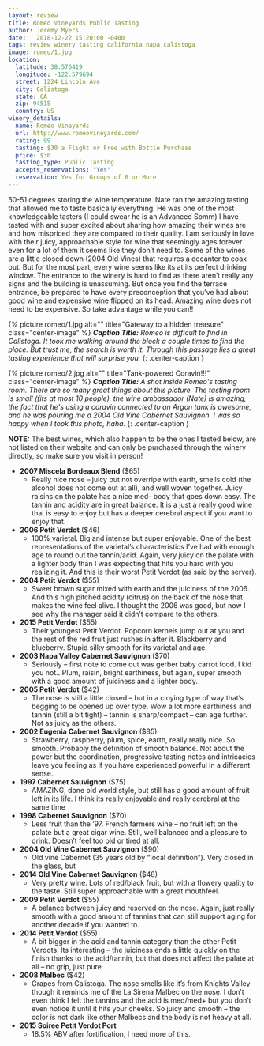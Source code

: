 ```yaml
---
layout: review
title: Romeo Vineyards Public Tasting
author: Jeremy Myers
date:   2018-12-22 15:20:00 -0400
tags: review winery tasting california napa calistoga
image: romeo/1.jpg
location:
  latitude: 38.576419
  longitude: -122.579694
  street: 1224 Lincoln Ave
  city: Calistoga
  state: CA
  zip: 94515
  country: US
winery_details:
  name: Romeo Vineyards 
  url: http://www.romeovineyards.com/
  rating: 99
  tasting: $30 a Flight or Free with Bottle Purchase
  price: $30
  tasting_type: Public Tasting
  accepts_reservations: "Yes"
  reservation: Yes for Groups of 6 or More
---
```

50-51 degrees storing the wine temperature.  Nate ran the amazing tasting that allowed me to taste basically everything.  He was one of the most knowledgeable tasters (I could swear he is an Advanced Somm) I have tasted with and super excited about sharing how amazing their wines are and how mispriced they are compared to their quality.  I am seriously in love with their juicy, approachable style for wine that seemingly ages forever even for a lot of them it seems like they don’t need to.  Some of the wines are a little closed down (2004 Old Vines) that requires a decanter to coax out.  But for the most part, every wine seems like its at its perfect drinking window.  The entrance to the winery is hard to find as there aren’t really any signs and the building is unassuming.  But once you find the terrace entrance, be prepared to have every preconception that you’ve had about good wine and expensive wine flipped on its head.  Amazing wine does not need to be expensive.  So take advantage while you can!!

{% picture romeo/1.jpg alt="" title="Gateway to a hidden treasure" class="center-image" %}
***Caption Title:*** *Romeo is difficult to find in Calistoga.  It took me walking around the block a couple times to find the place.  But trust me, the search is worth it.  Through this passage lies a great tasting experience that will surprise you.*
{: .center-caption }

{% picture romeo/2.jpg alt="" title="Tank-powered Coravin!!!" class="center-image" %}
***Caption Title:*** *A shot inside Romeo's tasting room.  There are so many great things about this picture.  The tasting room is small (fits at most 10 people), the wine ambassador (Nate) is amazing, the fact that he's using a coravin connected to an Argon tank is awesome, and he was pouring me a 2004 Old Vine Cabernet Sauvignon.  I was so happy when I took this photo, haha.*
{: .center-caption }


**NOTE:** The best wines, which also happen to be the ones I tasted below, are not listed on their website and can only be purchased through the winery directly, so make sure you visit in person!
* **2007 Miscela Bordeaux Blend** ($65)
  * Really nice nose – juicy but not overripe with earth, smells cold (the alcohol does not come out at all), and well woven together.  Juicy raisins on the palate has a nice med- body that goes down easy.  The tannin and acidity are in great balance.  It is a just a really good wine that is easy to enjoy but has a deeper cerebral aspect if you want to enjoy that.
* **2006 Petit Verdot** ($46)
  * 100% varietal.  Big and intense but super enjoyable.  One of the best representations of the varietal’s characteristics I’ve had with enough age to round out the tannin/acid.  Again, very juicy on the palate with a lighter body than I was expecting that hits you hard with you realizing it.  And this is their worst Petit Verdot (as said by the server).
* **2004 Petit Verdot** ($55)
  * Sweet brown sugar mixed with earth and the juiciness of the 2006.  And this high pitched acidity (citrus) on the back of the nose that makes the wine feel alive.  I thought the 2006 was good, but now I see why the manager said it didn’t compare to the others.
* **2015 Petit Verdot** ($55)
  * Their youngest Petit Verdot.  Popcorn kernels jump out at you and the rest of the red fruit just rushes in after it.  Blackberry and blueberry.  Stupid silky smooth for its varietal and age.
* **2003 Napa Valley Cabernet Sauvignon** ($70)
  * Seriously – first note to come out was gerber baby carrot food.  I kid you not..  Plum, raisin, bright earthiness, but again, super smooth with a good amount of juiciness and a lighter body.
* **2005 Petit Verdot** ($42)
  * The nose is still a little closed – but in a cloying type of way that’s begging to be opened up over type.  Wow a lot more earthiness and tannin (still a bit tight) – tannin is sharp/compact – can age further.  Not as juicy as the others.
* **2002 Eugenia Cabernet Sauvignon** ($85)
  * Strawberry, raspberry, plum, spice, earth, really really nice.  So smooth.  Probably the definition of smooth balance.  Not about the power but the coordination, progressive tasting notes and intricacies leave you feeling as if you have experienced powerful in a different sense.
* **1997 Cabernet Sauvignon** ($75)
  * AMAZING, done old world style, but still has a good amount of fruit left in its life.  I think its really enjoyable and really cerebral at the same time
* **1998 Cabernet Sauvignon** ($70)
  * Less fruit than the ’97.  French farmers wine – no fruit left on the palate but a great cigar wine.  Still, well balanced and a pleasure to drink.  Doesn’t feel too old or tired at all.
* **2004 Old Vine Cabernet Sauvignon** ($90)
  * Old vine Cabernet (35 years old by “local definition”).  Very closed in the glass, but
* **2014 Old Vine Cabernet Sauvignon** ($48)
  * Very pretty wine.  Lots of red/black fruit, but with a flowery quality to the taste.  Still super approachable with a great mouthfeel.
* **2009 Petit Verdot** ($55)
  * A balance between juicy and reserved on the nose.  Again, just really smooth with a good amount of tannins that can still support aging for another decade if you wanted to.
* **2014 Petit Verdot** ($55)
  * A bit bigger in the acid and tannin category than the other Petit Verdots.  Its interesting – the juiciness ends a little quickly on the finish thanks to the acid/tannin, but that does not affect the palate at all – no grip, just pure
* **2008 Malbec** ($42)
  * Grapes from Calistoga.  The nose smells like it’s from Knights Valley though it reminds me of the La Sirena Malbec on the nose.  I don’t even think I felt the tannins and the acid is med/med+ but you don’t even notice it until it hits your cheeks.  So juicy and smooth – the color is not dark like other Malbecs and the body is not heavy at all.
* **2015 Soiree Petit Verdot Port**
  * 18.5% ABV after fortification, I need more of this.



